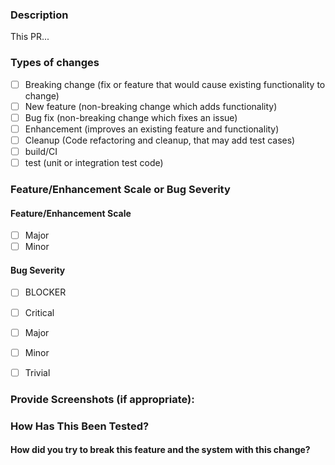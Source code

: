 ### Description

This PR...
<!--- Describe your changes in DETAIL - And how has behaviour functionally changed. -->

<!-- For new features, provide link to FS, dev ML discussion etc. -->
<!-- In case of bug fix, the expected and actual behaviours, steps to reproduce. -->

<!-- When "Fixes: #<id>" is specified, the issue/PR will automatically be closed when this PR gets merged -->
<!-- For addressing multiple issues/PRs, use multiple "Fixes: #<id>" -->
<!-- Fixes: # -->

<!--- ******************************************************************************* -->
<!--- NOTE: AUTOMATION USES THE DESCRIPTIONS TO SET LABELS AND PRODUCE DOCUMENTATION. -->
<!--- PLEASE PUT AN 'X' in only **ONE** box -->
<!--- ******************************************************************************* -->

### Types of changes

- [ ] Breaking change (fix or feature that would cause existing functionality to change)
- [ ] New feature (non-breaking change which adds functionality)
- [ ] Bug fix (non-breaking change which fixes an issue)
- [ ] Enhancement (improves an existing feature and functionality)
- [ ] Cleanup (Code refactoring and cleanup, that may add test cases)
- [ ] build/CI
- [ ] test (unit or integration test code)

### Feature/Enhancement Scale or Bug Severity

#### Feature/Enhancement Scale

- [ ] Major
- [ ] Minor

#### Bug Severity

- [ ] BLOCKER
- [ ] Critical
- [ ] Major
- [ ] Minor
- [ ] Trivial


### Provide Screenshots (if appropriate):


### How Has This Been Tested?

<!-- Please describe in detail how you tested your changes. -->
<!-- Include details of your testing environment, and the tests you ran to -->

#### How did you try to break this feature and the system with this change?

<!-- see how your change affects other areas of the code, etc. -->


<!-- Please read the [CONTRIBUTING](https://github.com/apache/cloudstack/blob/main/CONTRIBUTING.md) document -->
